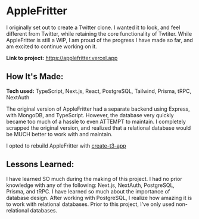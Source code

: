 # AppleFritter

I originally set out to create a Twitter clone. I wanted it to look, and feel different from Twitter, while retaining the core functionality of Twtiter. While AppleFritter is still a WIP, I am proud of the progress I have made so far, and am excited to continue working on it.

**Link to project:** https://applefritter.vercel.app

## How It's Made:

**Tech used:** TypeScript, Next.js, React, PostgreSQL, Tailwind, Prisma, tRPC, NextAuth

The original version of AppleFritter had a separate backend using Express, with MongoDB, and TypeScript. However, the database very quickly became too much of a hassle to even ATTEMPT to maintain. I completely scrapped the original version, and realized that a relational database would be MUCH better to work with and maintain.

I opted to rebuild AppleFritter with [create-t3-app](https://github.com/t3-oss/create-t3-app)

## Lessons Learned:

I have learned SO much during the making of this project. I had no prior knowledge with any of the following: Next.js, NextAuth, PostgreSQL, Prisma, and tRPC. I have learned so much about the importance of database design. After working with PostgreSQL, I realize how amazing it is to work with relational databases. Prior to this project, I've only used non-relational databases.

